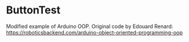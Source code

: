 # ButtonTest
Modified example of Arduino OOP. Original code by Edouard Renard:  https://roboticsbackend.com/arduino-object-oriented-programming-oop 
